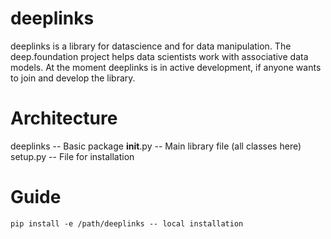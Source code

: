 # deeplinks

deeplinks is a library for datascience and for data manipulation. The deep.foundation project helps data scientists work with associative data models.
At the moment deeplinks is in active development, if anyone wants to join and develop the library.

# Architecture
deeplinks -- Basic package
__init__.py --  Main library file (all classes here)
setup.py -- File for installation

# Guide
```
pip install -e /path/deeplinks -- local installation
```
